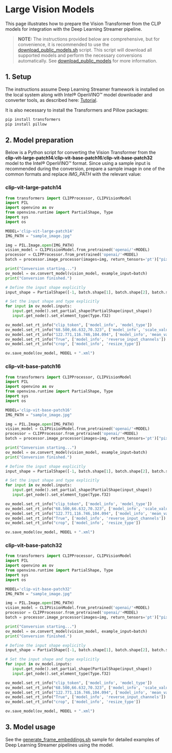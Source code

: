 # Large Vision Models

This page illustrates how to prepare the Vision Transformer from the
CLIP models for integration with the Deep Learning Streamer pipeline.

> **NOTE:** The instructions provided below are comprehensive, but for convenience,
> it is recommended to use the
> [download_public_models.sh](https://github.com/open-edge-platform/edge-ai-libraries/tree/main/libraries/dl-streamer/samples/download_public_models.sh)
> script. This script will download all supported models and perform the
> necessary conversions automatically. See [download_public_models](./download_public_models.md) for more information.

## 1. Setup

The instructions assume Deep Learning Streamer framework is installed on the
local system along with Intel® OpenVINO™ model downloader and converter
tools, as described here:
[Tutorial](../get_started/tutorial.md#setup).

It is also necessary to install the Transformers and Pillow packages:

```bash
pip install transformers
pip install pillow
```

## 2. Model preparation

Below is a Python script for converting the Vision Transformer from the
**clip-vit-large-patch14**/**clip-vit-base-patch16**/**clip-vit-base-patch32**
model to the Intel® OpenVINO™ format. Since using a sample input is
recommended during the conversion, prepare a sample image in one of the
common formats and replace *IMG_PATH* with the relevant value:

### clip-vit-large-patch14

``` python
from transformers import CLIPProcessor, CLIPVisionModel
import PIL
import openvino as ov
from openvino.runtime import PartialShape, Type
import sys
import os

MODEL='clip-vit-large-patch14'
IMG_PATH = "sample_image.jpg"

img = PIL.Image.open(IMG_PATH)
vision_model = CLIPVisionModel.from_pretrained('openai/'+MODEL)
processor = CLIPProcessor.from_pretrained('openai/'+MODEL)
batch = processor.image_processor(images=img, return_tensors='pt')["pixel_values"]

print("Conversion starting...")
ov_model = ov.convert_model(vision_model, example_input=batch)
print("Conversion finished.")

# Define the input shape explicitly
input_shape = PartialShape([-1, batch.shape[1], batch.shape[2], batch.shape[3]])

# Set the input shape and type explicitly
for input in ov_model.inputs:
   input.get_node().set_partial_shape(PartialShape(input_shape))
   input.get_node().set_element_type(Type.f32)

ov_model.set_rt_info("clip_token", ['model_info', 'model_type'])
ov_model.set_rt_info("68.500,66.632,70.323", ['model_info', 'scale_values'])
ov_model.set_rt_info("122.771,116.746,104.094", ['model_info', 'mean_values'])
ov_model.set_rt_info("True", ['model_info', 'reverse_input_channels'])
ov_model.set_rt_info("crop", ['model_info', 'resize_type'])

ov.save_model(ov_model, MODEL + ".xml")
```


### clip-vit-base-patch16

``` python
from transformers import CLIPProcessor, CLIPVisionModel
import PIL
import openvino as ov
from openvino.runtime import PartialShape, Type
import sys
import os

MODEL='clip-vit-base-patch16'
IMG_PATH = "sample_image.jpg"

img = PIL.Image.open(IMG_PATH)
vision_model = CLIPVisionModel.from_pretrained('openai/'+MODEL)
processor = CLIPProcessor.from_pretrained('openai/'+MODEL)
batch = processor.image_processor(images=img, return_tensors='pt')["pixel_values"]

print("Conversion starting...")
ov_model = ov.convert_model(vision_model, example_input=batch)
print("Conversion finished.")

# Define the input shape explicitly
input_shape = PartialShape([-1, batch.shape[1], batch.shape[2], batch.shape[3]])

# Set the input shape and type explicitly
for input in ov_model.inputs:
   input.get_node().set_partial_shape(PartialShape(input_shape))
   input.get_node().set_element_type(Type.f32)

ov_model.set_rt_info("clip_token", ['model_info', 'model_type'])
ov_model.set_rt_info("68.500,66.632,70.323", ['model_info', 'scale_values'])
ov_model.set_rt_info("122.771,116.746,104.094", ['model_info', 'mean_values'])
ov_model.set_rt_info("True", ['model_info', 'reverse_input_channels'])
ov_model.set_rt_info("crop", ['model_info', 'resize_type'])

ov.save_model(ov_model, MODEL + ".xml")
```

### clip-vit-base-patch32

``` python
from transformers import CLIPProcessor, CLIPVisionModel
import PIL
import openvino as ov
from openvino.runtime import PartialShape, Type
import sys
import os

MODEL='clip-vit-base-patch32'
IMG_PATH = "sample_image.jpg"

img = PIL.Image.open(IMG_PATH)
vision_model = CLIPVisionModel.from_pretrained('openai/'+MODEL)
processor = CLIPProcessor.from_pretrained('openai/'+MODEL)
batch = processor.image_processor(images=img, return_tensors='pt')["pixel_values"]

print("Conversion starting...")
ov_model = ov.convert_model(vision_model, example_input=batch)
print("Conversion finished.")

# Define the input shape explicitly
input_shape = PartialShape([-1, batch.shape[1], batch.shape[2], batch.shape[3]])

# Set the input shape and type explicitly
for input in ov_model.inputs:
   input.get_node().set_partial_shape(PartialShape(input_shape))
   input.get_node().set_element_type(Type.f32)

ov_model.set_rt_info("clip_token", ['model_info', 'model_type'])
ov_model.set_rt_info("68.500,66.632,70.323", ['model_info', 'scale_values'])
ov_model.set_rt_info("122.771,116.746,104.094", ['model_info', 'mean_values'])
ov_model.set_rt_info("True", ['model_info', 'reverse_input_channels'])
ov_model.set_rt_info("crop", ['model_info', 'resize_type'])

ov.save_model(ov_model, MODEL + ".xml")
```

## 3. Model usage

See the [generate_frame_embeddings.sh](https://github.com/open-edge-platform/edge-ai-libraries/blob/main/libraries/dl-streamer/samples/gstreamer/gst_launch/lvm/generate_frame_embeddings.sh) sample for detailed
examples of Deep Learning Streamer pipelines using the model.
